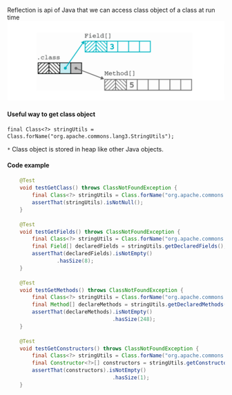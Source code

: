 Reflection is api of Java that we can access class object of a class at run time
![reflection.png](./images/reflection.png)
#### Useful way to get class object
```text
final Class<?> stringUtils = Class.forName("org.apache.commons.lang3.StringUtils");
```
`*` Class object is stored in heap like other Java objects.
#### Code example
```java
    @Test
    void testGetClass() throws ClassNotFoundException {
        final Class<?> stringUtils = Class.forName("org.apache.commons.lang3.StringUtils");
        assertThat(stringUtils).isNotNull();
    }

    @Test
    void testGetFields() throws ClassNotFoundException {
        final Class<?> stringUtils = Class.forName("org.apache.commons.lang3.StringUtils");
        final Field[] declaredFields = stringUtils.getDeclaredFields();
        assertThat(declaredFields).isNotEmpty()
                .hasSize(8);
    }

    @Test
    void testGetMethods() throws ClassNotFoundException {
        final Class<?> stringUtils = Class.forName("org.apache.commons.lang3.StringUtils");
        final Method[] declareMethods = stringUtils.getDeclaredMethods();
        assertThat(declareMethods).isNotEmpty()
                                  .hasSize(248);
    }

    @Test
    void testGetConstructors() throws ClassNotFoundException {
        final Class<?> stringUtils = Class.forName("org.apache.commons.lang3.StringUtils");
        final Constructor<?>[] constructors = stringUtils.getConstructors();
        assertThat(constructors).isNotEmpty()
                                  .hasSize(1);
    }
```
